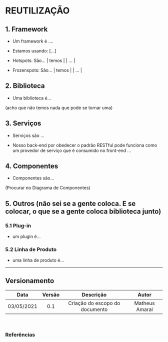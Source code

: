 # REUTILIZAÇÃO

## 1. Framework

* Um framework é ....

 - Estamos usando: [...]

 - Hotspots: São...
	| temos |
	|   ...	     |

 - Frozenspots: São...
	| temos |
	|   ...	     |

## 2. Biblioteca

* Uma biblioteca é...

 (acho que não temos nada que pode se tornar uma)

## 3. Serviços

* Serviços são ...

 - Nosso back-end por obedecer o padrão RESTful pode funciona como um provedor de serviço que é consumido no front-end ...

## 4. Componentes

* Componentes são...

(Procurar no Diagrama de Componentes) 

## 5. Outros (não sei se a gente coloca. E se colocar, o que se a gente coloca biblioteca junto)

### 5.1 Plug-in

* um plugin é...

### 5.2 Linha de Produto

* uma linha de produto é...


---

## Versionamento

|Data|Versão|Descrição|Autor|
|:--------:|:---:|:-------------------:|:------------:|
|03/05/2021| 0.1 | Criação do escopo do documento| Matheus Amaral 
  
</br>

### Referências
